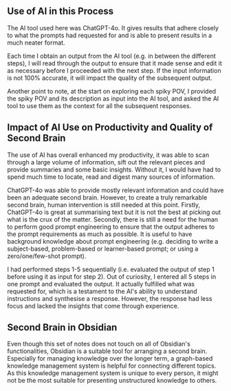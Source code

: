 ## Use of AI in this Process

The AI tool used here was ChatGPT-4o. It gives results that adhere closely to what the prompts had requested for and is able to present results in a much neater format.

Each time I obtain an output from the AI tool (e.g. in between the different steps), I will read through the output to ensure that it made sense and edit it as necessary before I proceeded with the next step. If the input information is not 100% accurate, it will impact the quality of the subsequent output.

Another point to note, at the start on exploring each spiky POV, I provided the spiky POV and its description as input into the AI tool, and asked the AI tool to use them as the context for all the subsequent responses. 
## Impact of AI Use on Productivity and Quality of Second Brain 

The use of AI has overall enhanced my productivity, it was able to scan through a large volume of information, sift out the relevant pieces and provide summaries and some basic insights. Without it, I would have had to spend much time to locate, read and digest many sources of information.

ChatGPT-4o was able to provide mostly relevant information and could have been an adequate second brain. However, to create a truly remarkable second brain, human intervention is still needed at this point. Firstly, ChatGPT-4o is great at summarising text but it is not the best at picking out what is the crux of the matter. Secondly, there is still a need for the human to perform good prompt engineering to ensure that the output adheres to the prompt requirements as much as possible. It is useful to have background knowledge about prompt engineering (e.g. deciding to write a subject-based, problem-based or learner-based prompt; or using a zero/one/few-shot prompt). 

I had performed steps 1-5 sequentially (i.e. evaluated the output of step 1 before using it as input for step 2). Out of curiosity, I entered all 5 steps in one prompt and evaluated the output. It actually fulfilled what was requested for, which is a testament to the AI's ability to understand instructions and synthesise a response. However, the response had less focus and lacked the insights that come through experience.
## Second Brain in Obsidian

Even though this set of notes does not touch on all of Obsidian's functionalities, Obsidian is a suitable tool for arranging a second brain. Especially for managing knowledge over the longer term, a graph-based knowledge management system is helpful for connecting different topics. As this knowledge management system is unique to every person, it might not be the most suitable for presenting unstructured knowledge to others.